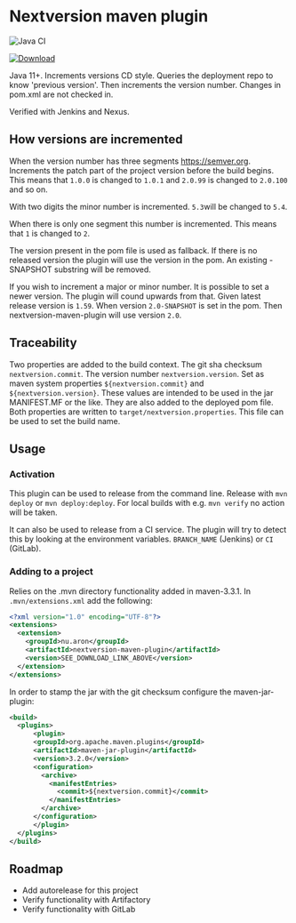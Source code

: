 # Nextversion maven plugin

![Java CI](https://github.com/andreasaronsson/nextversion-maven-plugin/workflows/Java%20CI/badge.svg)

[![Download](https://api.bintray.com/packages/aron/maven/nextversion-maven-plugin/images/download.svg)](https://bintray.com/aron/maven/nextversion-maven-plugin/_latestVersion)

Java 11+.
Increments versions CD style.
Queries the deployment repo to know 'previous version'.
Then increments the version number.
Changes in pom.xml are not checked in.

Verified with Jenkins and Nexus.

## How versions are incremented

When the version number has three segments <https://semver.org>.
Increments the patch part of the project version before the build begins.
This means that `1.0.0` is changed to `1.0.1` and `2.0.99` is changed to `2.0.100` and so on.

With two digits the minor number is incremented.
`5.3`will be changed to `5.4`.

When there is only one segment this number is incremented.
This means that `1` is changed to `2`.

The version present in the pom file is used as fallback.
If there is no released version the plugin will use the version in the pom.
An existing -SNAPSHOT substring will be removed.

If you wish to increment a major or minor number.
It is possible to set a newer version.
The plugin will cound upwards from that.
Given latest release version is `1.59`.
When version `2.0-SNAPSHOT` is set in the pom.
Then nextversion-maven-plugin will use version `2.0`.

## Traceability

Two properties are added to the build context.
The git sha checksum `nextversion.commit`.
The version number `nextversion.version`.
Set as maven system properties `${nextversion.commit}` and `${nextversion.version}`.
These values are intended to be used in the jar MANIFEST.MF or the like.
They are also added to the deployed pom file.
Both properties are written to `target/nextversion.properties`.
This file can be used to set the build name.

## Usage

### Activation

This plugin can be used to release from the command line.
Release with `mvn deploy` or `mvn deploy:deploy`.
For local builds with e.g. `mvn verify` no action will be taken.

It can also be used to release from a CI service.
The plugin will try to detect this by looking at the environment variables.
`BRANCH_NAME` (Jenkins) or `CI` (GitLab).

### Adding to a project

Relies on the .mvn directory functionality added in maven-3.3.1.
In `.mvn/extensions.xml` add the following:

```xml
<?xml version="1.0" encoding="UTF-8"?>
<extensions>
  <extension>
    <groupId>nu.aron</groupId>
    <artifactId>nextversion-maven-plugin</artifactId>
    <version>SEE_DOWNLOAD_LINK_ABOVE</version>
  </extension>
</extensions>
```

In order to stamp the jar with the git checksum configure the maven-jar-plugin:

```xml
<build>
  <plugins>
      <plugin>
      <groupId>org.apache.maven.plugins</groupId>
      <artifactId>maven-jar-plugin</artifactId>
      <version>3.2.0</version>
      <configuration>
        <archive>
          <manifestEntries>
            <commit>${nextversion.commit}</commit>
          </manifestEntries>
        </archive>
      </configuration>
      </plugin>
  </plugins>
</build>
```

## Roadmap

* Add autorelease for this project
* Verify functionality with Artifactory
* Verify functionality with GitLab
